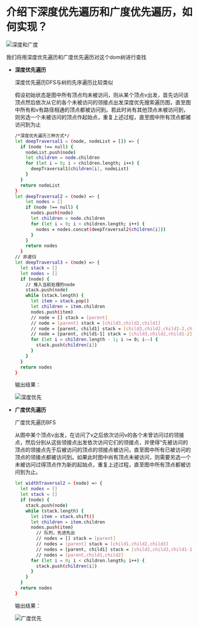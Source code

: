 # 介绍下深度优先遍历和广度优先遍历，如何实现？



![深度和广度](/Users/qiaoxu/Desktop/myBlog/pic/deepwidth.png)

我们将用深度优先遍历和广度优先遍历对这个dom树进行查找

- **深度优先遍历**

  深度优先遍历DFS与树的先序遍历比较类似

  假设初始状态是图中所有顶点均未被访问，则从某个顶点v出发，首先访问该顶点然后依次从它的各个未被访问的领接点出发深度优先搜索遍历图，直至图中所有和v有路径相通的顶点都被访问到。若此时尚有其他顶点未被访问到，则另选一个未被访问的顶点作起始点，重复上述过程，直至图中所有顶点都被访问到为止

  ```bash
  /*深度优先遍历三种方式*/
  let deepTraversal1 = (node, nodeList = []) => {
    if (node !== null) {
      nodeList.push(node)
      let children = node.children
      for (let i = 0; i < children.length; i++) {
        deepTraversal1(children[i], nodeList)
      }
    }
    return nodeList
  }
  let deepTraversal2 = (node) => {
      let nodes = []
      if (node !== null) {
        nodes.push(node)
        let children = node.children
        for (let i = 0; i < children.length; i++) {
          nodes = nodes.concat(deepTraversal2(children[i]))
        }
      }
      return nodes
    }
  // 非递归
  let deepTraversal3 = (node) => {
    let stack = []
    let nodes = []
    if (node) {
      // 推入当前处理的node
      stack.push(node)
      while (stack.length) {
        let item = stack.pop()
        let children = item.children
        nodes.push(item)
        // node = [] stack = [parent]
        // node = [parent] stack = [child3,child2,child1]
        // node = [parent, child1] stack = [child3,child2,child1-2,child1-1]
        // node = [parent, child1-1] stack = [child3,child2,child1-2]
        for (let i = children.length - 1; i >= 0; i--) {
          stack.push(children[i])
        }
      }
    }
    return nodes
  }
  
  ```

  输出结果：

  ![深度优先](/Users/qiaoxu/Desktop/myBlog/pic/deepresult.png)

- **广度优先遍历**

  广度优先遍历BFS

  从图中某个顶点v出发，在访问了v之后依次访问v的各个未曾访问过的领接点，然后分别从这些领接点出发依次访问它们的领接点，并使得“先被访问的顶点的领接点先于后被访问的顶点的领接点被访问，直至图中所有已被访问的顶点的领接点都被访问到。如果此时图中尚有顶点未被访问，则需要另选一个未被访问过得顶点作为新的起始点，重复上述过程，直至图中所有顶点都被访问到为止。

  ```bash
  let widthTraversal2 = (node) => {
    let nodes = []
    let stack = []
    if (node) {
      stack.push(node)
      while (stack.length) {
        let item = stack.shift()
        let children = item.children
        nodes.push(item)
          // 队列，先进先出
          // nodes = [] stack = [parent]
          // nodes = [parent] stack = [child1,child2,child3]
          // nodes = [parent, child1] stack = [child2,child3,child1-1,child1-2]
          // nodes = [parent,child1,child2]
        for (let i = 0; i < children.length; i++) {
          stack.push(children[i])
        }
      }
    }
    return nodes
  }
  ```

  输出结果：

  ![广度优先](https://i.loli.net/2019/12/23/nSayZTbpFEUmWhB.png)

### 